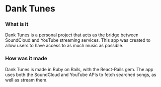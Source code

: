 # Dank Tunes

### What is it

Dank Tunes is a personal project that acts as the bridge between SoundCloud and YouTube streaming services. This app was created to allow users to have access to as much music as possible.

### How was it made

Dank Tunes is made in Ruby on Rails, with the React-Rails gem. The app uses both the SoundCloud and YouTube APIs to fetch searched songs, as well as stream them.
